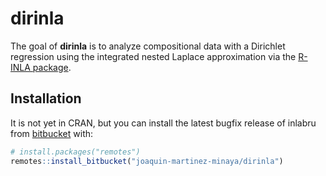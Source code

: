 
dirinla
=======

The goal of **dirinla** is to analyze compositional data with a Dirichlet regression using the integrated nested Laplace approximation via the [R-INLA package](http://www.r-inla.org).

Installation
------------

It is not yet in CRAN, but you can install the latest bugfix release of inlabru from [bitbucket](https://bitbucket.org/) with:

``` r
# install.packages("remotes")
remotes::install_bitbucket("joaquin-martinez-minaya/dirinla")
```
